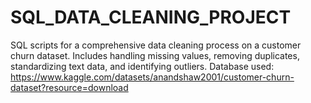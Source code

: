 # SQL_DATA_CLEANING_PROJECT
SQL scripts for a comprehensive data cleaning process on a customer churn dataset. Includes handling missing values, removing duplicates, standardizing text data, and identifying outliers.
Database used: https://www.kaggle.com/datasets/anandshaw2001/customer-churn-dataset?resource=download

